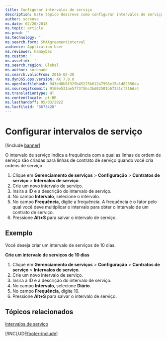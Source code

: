 ```yaml
---
title: Configurar intervalos de serviço
description: Este tópico descreve como configurar intervalos de serviço. O intervalo de serviço indica a frequência com a qual as linhas de ordem de serviço são criadas para linhas de contrato de serviço quando você cria ordens de serviço.
author: sorenva
ms.date: 02/20/2018
ms.topic: article
ms.prod: ''
ms.technology: ''
ms.search.form: SMAAgreementinterval
audience: Application User
ms.reviewer: kamaybac
ms.custom: ''
ms.assetid: ''
ms.search.region: Global
ms.author: sorenand
ms.search.validFrom: 2016-02-28
ms.dyn365.ops.version: AX 7.0.0
ms.openlocfilehash: 943ed0b8f329b45225b61247998e15a1d82356aa
ms.sourcegitcommit: 9166e531ae5773f5bc3bd02501b67331cf216da4
ms.translationtype: HT
ms.contentlocale: pt-BR
ms.lasthandoff: 05/03/2022
ms.locfileid: "8673428"
---
```

# <a name="set-up-service-intervals"></a>Configurar intervalos de serviço  

[!include [banner](../includes/banner.md)]

O intervalo de serviço indica a frequência com a qual as linhas de ordem de serviço são criadas para linhas de contrato de serviço quando você cria ordens de serviço.

1. Clique em **Gerenciamento de serviços** \> **Configuração** \> **Contratos de serviço** \> **Intervalos de serviço**.
2. Crie um novo intervalo de serviço.
3. Insira a ID e a descrição do intervalo de serviço.
4. No campo **Intervalo**, selecione o intervalo.
5. No campo **Frequência**, digite a frequência. A frequência é o fator pelo qual você deve multiplicar o intervalo para obter o intervalo de um contrato de serviço.
6. Pressione **Alt+S** para salvar o intervalo de serviço.

## <a name="example"></a>Exemplo

Você deseja criar um intervalo de serviços de 10 dias.

**Crie um intervalo de serviços de 10 dias**

1. Clique em **Gerenciamento de serviços** \> **Configuração** \> **Contratos de serviço** \> **Intervalos de serviço**.
2. Crie um novo intervalo de serviço.
3. Insira a ID e a descrição do intervalo de serviço.
4. No campo **Intervalo**, selecione **Diário**.
5. No campo **Frequência**, digite 10.
6. Pressione **Alt+S** para salvar o intervalo de serviço.

## <a name="related-topics"></a>Tópicos relacionados

[Intervalos de serviço](service-intervals.md)  


[!INCLUDE[footer-include](../../includes/footer-banner.md)]